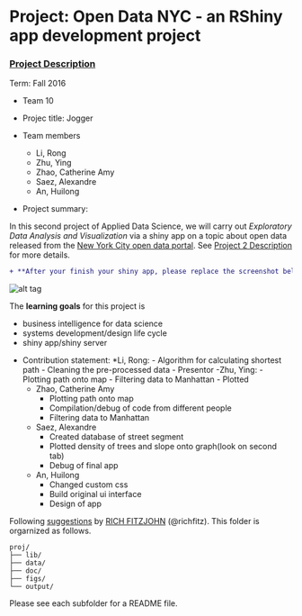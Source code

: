 # Project: Open Data NYC - an RShiny app development project
### [Project Description](doc/project2_desc.md)

Term: Fall 2016

+ Team 10
+ Projec title: Jogger
+ Team members
	+ Li, Rong
	+ Zhu, Ying
	+ Zhao, Catherine Amy
	+ Saez, Alexandre
	+ An, Huilong
	
+ Project summary: 

In this second project of Applied Data Science, we will carry out *Exploratory Data Analysis and Visualization* via a shiny app on a topic about open data released from the [New York City open data portal](https://nycopendata.socrata.com/). See [Project 2 Description](doc/project2_desc.md) for more details.  

```diff
+ **After your finish your shiny app, please replace the screenshot below with one from your own app.**
```

![alt tag](./doc/screenshot.png)

The **learning goals** for this project is 
- business intelligence for data science
- systems development/design life cycle
- shiny app/shiny server
	
+ Contribution statement:
	*Li, Rong:
		- Algorithm for calculating shortest path
		- Cleaning the pre-processed data
		- Presentor
	-Zhu, Ying:
		- Plotting path onto map
		- Filtering data to Manhattan
		- Plotted 
	+ Zhao, Catherine Amy
		- Plotting path onto map
		- Compilation/debug of code from different people
		- Filtering data to Manhattan
	+ Saez, Alexandre
		- Created database of street segment
		- Plotted density of trees and slope onto graph(look on second tab)
		- Debug of final app
	+ An, Huilong 
		- Changed custom css
		- Build original ui interface
		- Design of app

Following [suggestions](http://nicercode.github.io/blog/2013-04-05-projects/) by [RICH FITZJOHN](http://nicercode.github.io/about/#Team) (@richfitz). This folder is orgarnized as follows.

```
proj/
├── lib/
├── data/
├── doc/
├── figs/
└── output/
```

Please see each subfolder for a README file.

